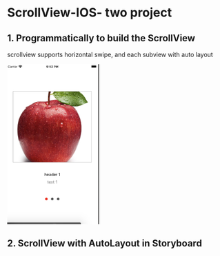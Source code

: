 # ScrollView-IOS- two project
## 1. Programmatically to build the ScrollView
scrollview supports horizontal swipe, and each subview with auto layout

<img width="213"  height="372" src="/cover.png">

## 2. ScrollView with AutoLayout in Storyboard
